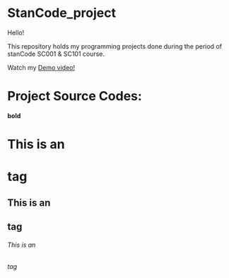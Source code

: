 # StanCode_project
   Hello! 
    
   This repository holds my programming projects done during the period of stanCode SC001 & SC101 course.
     
   Watch my [Demo video!](https://drive.google.com/drive/folders/1cJicSoz-0hWVb1S5-6USpwwWVRSIto7F?usp=sharing)     
     
# Project Source Codes:






**bold**

# This is an <h1> tag

## This is an <h2> tag

###### This is an <h6> tag
